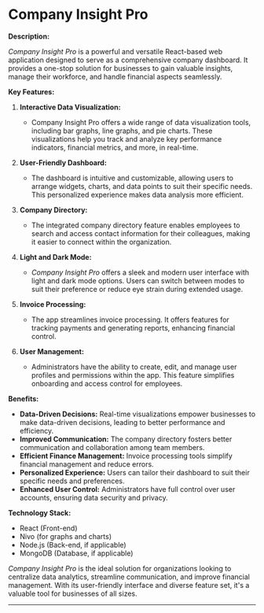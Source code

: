 # Company Insight Pro

**Description:**

*Company Insight Pro* is a powerful and versatile React-based web application designed to serve as a comprehensive company dashboard. It provides a one-stop solution for businesses to gain valuable insights, manage their workforce, and handle financial aspects seamlessly.

**Key Features:**

1. **Interactive Data Visualization:**
   - Company Insight Pro offers a wide range of data visualization tools, including bar graphs, line graphs, and pie charts. These visualizations help you track and analyze key performance indicators, financial metrics, and more, in real-time.

2. **User-Friendly Dashboard:**
   - The dashboard is intuitive and customizable, allowing users to arrange widgets, charts, and data points to suit their specific needs. This personalized experience makes data analysis more efficient.

3. **Company Directory:**
   - The integrated company directory feature enables employees to search and access contact information for their colleagues, making it easier to connect within the organization.

4. **Light and Dark Mode:**
   - *Company Insight Pro* offers a sleek and modern user interface with light and dark mode options. Users can switch between modes to suit their preference or reduce eye strain during extended usage.

5. **Invoice Processing:**
   - The app streamlines invoice processing. It offers features for tracking payments and generating reports, enhancing financial control.

6. **User Management:**
   - Administrators have the ability to create, edit, and manage user profiles and permissions within the app. This feature simplifies onboarding and access control for employees.

**Benefits:**

- **Data-Driven Decisions:** Real-time visualizations empower businesses to make data-driven decisions, leading to better performance and efficiency.
- **Improved Communication:** The company directory fosters better communication and collaboration among team members.
- **Efficient Finance Management:** Invoice processing tools simplify financial management and reduce errors.
- **Personalized Experience:** Users can tailor their dashboard to suit their specific needs and preferences.
- **Enhanced User Control:** Administrators have full control over user accounts, ensuring data security and privacy.

**Technology Stack:**

- React (Front-end)
- Nivo (for graphs and charts)
- Node.js (Back-end, if applicable)
- MongoDB (Database, if applicable)

*Company Insight Pro* is the ideal solution for organizations looking to centralize data analytics, streamline communication, and improve financial management. With its user-friendly interface and diverse feature set, it's a valuable tool for businesses of all sizes.

---

